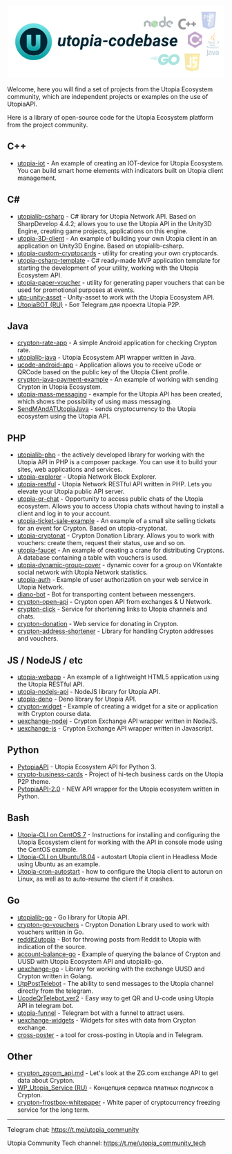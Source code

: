 ![logo](codebase.png)

Welcome, here you will find a set of projects from the Utopia Ecosystem community, which are independent projects or examples on the use of UtopiaAPI.

Here is a library of open-source code for the Utopia Ecosystem platform from the project community.

## C++

* [utopia-iot](https://github.com/utopia-opensource/utopia-iot) - An example of creating an IOT-device for Utopia Ecosystem. You can build smart home elements with indicators built on Utopia client management.

## C#

* [utopialib-csharp](https://github.com/Sagleft/utopialib-csharp) - C# library for Utopia Network API. Based on SharpDevelop 4.4.2; allows you to use the Utopia API in the Unity3D Engine, creating game projects, applications on this engine.
* [utopia-3D-client](https://github.com/utopia-opensource/utopia-3D-client) - An example of building your own Utopia client in an application on Unity3D Engine. Based on utopialib-csharp.
* [utopia-custom-cryptocards](https://github.com/utopia-opensource/utopia-custom-cryptocards) - utility for creating your own cryptocards.
* [utopia-csharp-template](https://github.com/utopia-opensource/utopia-csharp-template) - C# ready-made MVP application template for starting the development of your utility, working with the Utopia Ecosystem API.
* [utopia-paper-voucher](https://github.com/utopia-opensource/utopia-paper-voucher) - utility for generating paper vouchers that can be used for promotional purposes at events.
* [utp-unity-asset](https://github.com/utopia-opensource/utp-unity-asset) - Unity-asset to work with the Utopia Ecosystem API.
* [UtopiaBOT (RU)](https://github.com/utopiap2p-events/UtopiaBOT) - Бот Telegram для проекта Utopia P2P.

## Java

* [crypton-rate-app](https://github.com/utopia-opensource/crypton-rate-app) - A simple Android application for checking Crypton rate.
* [utopialib-java](https://github.com/utopia-opensource/utopialib-java) - Utopia Ecosystem API wrapper written in Java.
* [ucode-android-app](https://github.com/utopia-opensource/ucode-android-app) - Application allows you to receive uCode or QRCode based on the public key of the Utopia Client profile.
* [crypton-java-payment-example](https://github.com/utopia-opensource/crypton-java-payment-example) - An example of working with sending Crypton in Utopia Ecosystem.
* [utopia-mass-messaging](https://github.com/utopia-opensource/utopia-mass-messaging) - example for the Utopia API has been created, which shows the possibility of using mass messaging.
* [SendMAndATUtopiaJava](https://github.com/utopiap2p-events/SendMAndATUtopiaJava) - sends cryptocurrency to the Utopia ecosystem using the Utopia API.

## PHP

* [utopialib-php](https://github.com/Sagleft/utopialib-php) - the actively developed library for working with the Utopia API in PHP is a composer package. You can use it to build your sites, web applications and services.
* [utopia-explorer](https://github.com/utopia-opensource/utopia-explorer) - Utopia Network Block Explorer.
* [utopia-restful](https://github.com/utopia-opensource/utopia-restful) - Utopia Network RESTful API written in PHP. Lets you elevate your Utopia public API server.
* [utopia-qr-chat](https://github.com/utopia-opensource/utopia-qr-chat) - Opportunity to access public chats of the Utopia ecosystem. Allows you to access Utopia chats without having to install a client and log in to your account.
* [utopia-ticket-sale-example](https://github.com/utopia-opensource/utopia-ticket-sale-example) - An example of a small site selling tickets for an event for Crypton. Based on utopia-cryptonat.
* [utopia-cryptonat](https://github.com/Sagleft/utopia-cryptonat) - Crypton Donation Library. Allows you to work with vouchers: create them, request their status, use and so on.
* [utopia-faucet](https://github.com/utopia-opensource/utopia-faucet) - An example of creating a crane for distributing Cryptons. A database containing a table with vouchers is used.
* [utopia-dynamic-group-cover](https://github.com/utopia-opensource/utopia-dynamic-group-cover) - dynamic cover for a group on VKontakte social network with Utopia Network statistics.
* [utopia-auth](https://github.com/utopia-opensource/utopia-auth) - Example of user authorization on your web service in Utopia Network.
* [diano-bot](https://github.com/Sagleft/diano-bot) - Bot for transporting content between messengers.
* [crypton-open-api](https://github.com/utopia-opensource/crypton-open-api) - Crypton open API from exchanges & U Network.
* [crypton-click](https://github.com/Sagleft/crypton-click) - Service for shortening links to Utopia channels and chats.
* [crypton-donation](https://github.com/utopiap2p-events/crypton-donation) - Web service for donating in Crypton.
* [crypton-address-shortener](https://github.com/utopiap2p-events/crypton-address-shortener) - Library for handling Crypton addresses and vouchers.

## JS / NodeJS / etc
* [utopia-webapp](https://github.com/utopia-opensource/utopia-webapp) - An example of a lightweight HTML5 application using the Utopia RESTful API.
* [utopia-nodejs-api](https://github.com/Oocrop/utopia-nodejs-api) - NodeJS library for Utopia API.
* [utopia-deno](https://github.com/utopia-opensource/utopia-deno) - Deno library for Utopia API.
* [crypton-widget](https://jsfiddle.net/Neop39Ce/snygk4ut/39) - Example of creating a widget for a site or application with Crypton course data.
* [uexchange-nodej](https://github.com/utopia-opensource/uexchange-nodejs) - Crypton Exchange API wrapper written in NodeJS.
* [uexchange-js](https://github.com/utopia-opensource/uexchange-js) - Crypton Exchange API wrapper written in Javascript.

## Python
* [PytopiaAPI](https://github.com/Dest0re/PytopiaAPI) - Utopia Ecosystem API for Python 3.
* [crypto-business-cards](https://github.com/utopia-opensource/crypto-business-cards) - Project of hi-tech business cards on the Utopia P2P theme.
* [PytopiaAPI-2.0](https://github.com/Dest0re/PytopiaAPI-2.0) - NEW API wrapper for the Utopia ecosystem written in Python.

## Bash
* [Utopia-CLI on CentOS 7](https://gist.github.com/Sagleft/c5e63889f192312823784401eac735bf) - Instructions for installing and configuring the Utopia Ecosystem client for working with the API in console mode using the CentOS example.
* [Utopia-CLI on Ubuntu18.04](https://gist.github.com/Sagleft/645d094a9f728ae63480347c843b9b11) - autostart Utopia client in Headless Mode using Ubuntu as an example.
* [Utopia-cron-autostart](https://gist.github.com/Sagleft/e6b62ba9ece7a8fb24454b603ddab0c7) - how to configure the Utopia client to autorun on Linux, as well as to auto-resume the client if it crashes.

## Go
* [utopialib-go](https://github.com/Sagleft/utopialib-go) - Go library for Utopia API.
* [crypton-go-vouchers](https://github.com/utopia-opensource/crypton-go-vouchers) - Crypton Donation Library used to work with vouchers written in Go.
* [reddit2utopia](https://github.com/Sagleft/reddit2utopia) - Bot for throwing posts from Reddit to Utopia with indication of the source.
* [account-balance-go](https://github.com/utopia-opensource/account-balance-go) - Example of querying the balance of Crypton and UUSD with Utopia Ecosystem API and utopialib-go.
* [uexchange-go](https://github.com/utopia-opensource/uexchange-go) - Library for working with the exchange UUSD and Crypton written in Golang.
* [UtpPostTelebot](https://github.com/CtrCat/UtpPostTelebot) - The ability to send messages to the Utopia channel directly from the telegram.
* [UcodeQrTelebot_ver2](https://github.com/utopia-opensource/UcodeQrTelebot_ver2) - Easy way to get QR and U-code using Utopia API in telegram bot.
* [utopia-funnel](https://github.com/utopia-opensource/utopia-funnel) - Telegram bot with a funnel to attract users.
* [uexchange-widgets](https://github.com/utopia-opensource/uexchange-widgets) - Widgets for sites with data from Crypton exchange.
* [cross-poster](https://github.com/Sagleft/cross-poster) - a tool for cross-posting in Utopia and in Telegram.

## Other
* [crypton_zgcom_api.md](https://gist.github.com/Sagleft/6078fb4f9014f9d0fcf030c515460e3b) - Let's look at the ZG.com exchange API to get data about Crypton.
* [WP_Utopia_Service (RU)](https://github.com/utopiap2p-events/WP_Utopia_Service) - Концепция сервиса платных подписок в Crypton.
* [crypton-frostbox-whitepaper](https://github.com/utopia-opensource/crypton-frostbox-whitepaper) - White paper of cryptocurrency freezing service for the long term.

---

Telegram chat:
https://t.me/utopia_community

Utopia Community Tech channel:
https://t.me/utopia_community_tech
